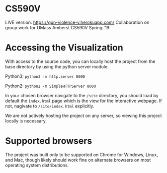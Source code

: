 # CS590V
LIVE version: https://gun-violence-v.herokuapp.com/
Collaboration on group work for UMass Amherst CS590V Spring '19

# Accessing the Visualization
With access to the source code, you can locally host the project from the base directory by using the python server module.

Python3:
`python3 -m http.server 8000`

Python2:
`python2 -m SimpleHTTPServer 8000`

In your chosen browser navigate to the `/site` directory, you should load by default the `index.html` page which is the view for the interactive webpage. If not, nagivate to `/site/index.html` explicitly.

We are not actively hosting the project on any server, so viewing this project locally is necessary.

# Supported browsers
The project was built only to be supported on Chrome for Windows, Linux, and Mac, though likely should work fine on alternate browsers on most operating system distributions.
